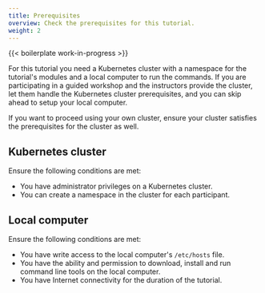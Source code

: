 ```yaml
---
title: Prerequisites
overview: Check the prerequisites for this tutorial.
weight: 2
---
```


{{< boilerplate work-in-progress >}}

For this tutorial you need a Kubernetes cluster with a namespace for the tutorial's modules and a
local computer to run the commands. If you are participating in a guided workshop
and the instructors provide the cluster, let them handle the Kubernetes cluster prerequisites, and you can skip ahead to
setup your local computer.

If you want to proceed using your own cluster, ensure your cluster satisfies the prerequisites for the cluster as well.

## Kubernetes cluster

Ensure the following conditions are met:

- You have administrator privileges on a Kubernetes cluster.
- You can create a namespace in the cluster for each participant.

## Local computer

Ensure the following conditions are met:

- You have write access to the local computer's `/etc/hosts` file.
- You have the ability and permission to download, install and run command line tools on the local computer.
- You have Internet connectivity for the duration of the tutorial.
